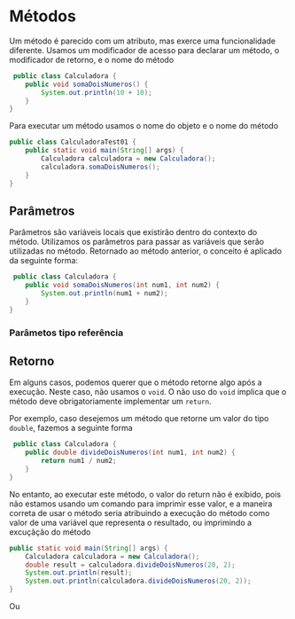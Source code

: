 # Métodos 

Um método é parecido com um atributo, mas exerce uma funcionalidade diferente. Usamos um modificador de acesso para 
declarar um método, o modificador de retorno, e o nome do método

```java
 public class Calculadora {
    public void somaDoisNumeros() {
        System.out.println(10 + 10);
    }
}
```

Para executar um método usamos o nome do objeto e o nome do método

```java
public class CalculadoraTest01 {
    public static void main(String[] args) {
        Calculadora calculadora = new Calculadora();
        calculadora.somaDoisNumeros();
    }
}
```

## Parâmetros

Parâmetros são variáveis locais que existirão dentro do contexto do método. Utilizamos os parâmetros para passar as 
variáveis que serão utilizadas no método. Retornado ao método anterior, o conceito é aplicado da seguinte forma:

```java
 public class Calculadora {
    public void somaDoisNumeros(int num1, int num2) {
        System.out.println(num1 + num2);
    }
}
```


### Parâmetos tipo referência

## Retorno

Em alguns casos, podemos querer que o método retorne algo após a execução. Neste caso, não usamos o `void`. O não uso do
`void` implica que o método deve obrigatoriamente implementar um `return`. 

Por exemplo, caso desejemos um método que retorne um valor do tipo `double`, fazemos a seguinte forma

```java
 public class Calculadora {
    public double divideDoisNumeros(int num1, int num2) {
        return num1 / num2;
    }
}
```

No entanto, ao executar este método, o valor do return não é exibido, pois não estamos usando um comando para imprimir 
esse valor, e a maneira correta de usar o método seria atribuindo a execução do método como valor de uma variável 
que representa o resultado, ou imprimindo a excuçãção do método

```java
public static void main(String[] args) {
    Calculadora calculadora = new Calculadora();
    double result = calculadora.divideDoisNumeros(20, 2);
    System.out.println(result);
    System.out.println(calculadora.divideDoisNumeros(20, 2));
}
```

Ou